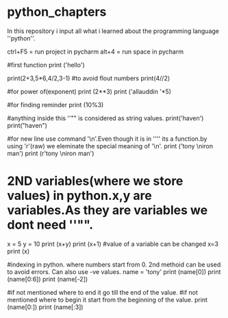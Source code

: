 # python_chapters
In this repository i input all what i learned about the programming language ''python''.

ctrl+F5 = run project in pycharm
alt+4 = run space in pycharm 

#first function
print ('hello')

print(2+3,5*6,4/2,3-1)
#to avoid flout numbers
print(4//2)

#for power of(exponent)
print (2**3)
print ('allauddin '*5)

#for finding reminder
print (10%3)

#anything inside this ''\"" is considered as string values.
print('haven')
print("haven")

#for new line use command '\n'.Even though it is in ''\'' its a function.by using 'r'(raw) we eleminate the special meaning of '\n'.
print ('tony \niron man')
print (r'tony \niron man')


# 2ND variables(where we store values) in python.x,y are variables.As they are variables we dont need ''\"".
x = 5
y = 10
print (x+y)
print (x+1)
#value of a variable can be changed
x=3
print (x)

#indexing in python. where numbers start from 0. 2nd methoid can be used to avoid errors. Can also use -ve values.
name = 'tony'
print (name[0])
print (name[0:6])
print (name[-2])

#if not mentioned where to end it go till the end of the value.
#if not mentioned where to begin it start from the beginning of the value.
print (name[0:])
print (name[:3])


